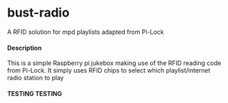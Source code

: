 bust-radio
=======

A RFID solution for mpd playlists adapted from Pi-Lock


#### Description

This is a simple Raspberry pi jukebox making use of the RFID reading code from Pi-Lock. It simply uses RFID chips to select which playlist/internet radio station to play

#### TESTING TESTING
